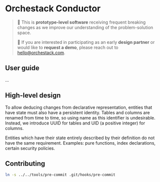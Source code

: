 # Orchestack Conductor

> 🚨 This is **prototype-level software** receiving frequent breaking changes as
> we improve our understanding of the problem-solution space.
>
> 👋 If you are interested in participating as an early **design partner** or
> would like to **request a demo**, please reach out to
> [hello@orchestack.com](mailto:hello@orchestack.com).

## User guide

...

## High-level design

To allow deducing changes from declarative representation, entities that have
state must also have a persistent identity. Tables and columns are renamed from
time to time, so using name as this identifier is undesirable. Instead, we
introduce UUID for tables and UID (a positive integer) for columns.

Entities which have their state entirely described by their definition do not
have the same requirement. Examples: pure functions, index declarations, certain
security policies.

## Contributing

```sh
ln -s ../../tools/pre-commit .git/hooks/pre-commit
```
